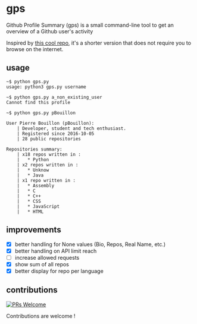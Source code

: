 # gps
Github Profile Summary (gps) is a small command-line tool 
to get an overview of a Github user's activity

Inspired by [this cool repo](https://github-profile-summary.com/), 
it's a shorter version that does not require you to browse on the internet.

## usage

```shell
~$ python gps.py 
usage: python3 gps.py username

~$ python gps.py a_non_existing_user
Cannot find this profile

~$ python gps.py pBouillon

User Pierre Bouillon (pBouillon):
    | Developer, student and tech enthusiast.
    | Registered since 2016-10-05
    | 28 public repositories

Repositories summary:
    | x18 repos written in :
    |   * Python
    | x2 repos written in :
    |   * Unknow
    |   * Java
    | x1 repo written in :
    |   * Assembly
    |   * C
    |   * C++
    |   * CSS
    |   * JavaScript
    |   * HTML

```

## improvements
- [x] better handling for None values (Bio, Repos, Real Name, etc.)
- [x] better handling on API limit reach
- [ ] increase allowed requests
- [x] show sum of all repos
- [x] better display for repo per language

## contributions
[![PRs Welcome](https://img.shields.io/badge/PRs-welcome-brightgreen.svg?style=flat-square)](http://makeapullrequest.com)

Contributions are welcome !
